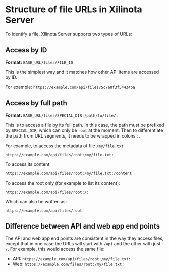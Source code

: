 # Structure of file URLs in Xilinota Server

To identify a file, Xilinota Server supports two types of URLs:

## Access by ID

**Format:** `BASE_URL/files/FILE_ID`

This is the simplest way and it matches how other API items are accessed by ID.

For example: `https://example.com/api/files/5c7e0f3f54434ba`

## Access by full path

**Format:** `BASE_URL/files/SPECIAL_DIR:/path/to/file/:`

This is to access a file by its full path. In this case, the path must be prefixed by `SPECIAL_DIR`, which can only be `root` at the moment. Then to differentiate the path from URL segments, it needs to be wrapped in colons `:`.

For example, to access the metadata of file `/my/file.txt`

`https://example.com/api/files/root:/my/file.txt:`

To access its content:

`https://example.com/api/files/root:/my/file.txt:/content`

To access the root only (for example to list its content):

`https://example.com/api/files/root:/:`

Which can also be written as:

`https://example.com/api/files/root`

## Difference between API and web app end points

The API and web app end points are consistent in the way they access files, except that in one case the URLs will start with `/api` and the other with just `/`. For example, this would access the same file:

- API: `https://example.com/api/files/root:/my/file.txt:`
- Web: `https://example.com/files/root:/my/file.txt:`